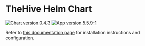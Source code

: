 # TheHive Helm Chart

[![Chart version 0.4.3](https://img.shields.io/badge/Chart_version-0.4.3-blue.svg?logo=helm)](https://github.com/StrangeBeeCorp/helm-charts/releases/tag/thehive-0.4.3) [![App version 5.5.9-1](https://img.shields.io/badge/App_version-5.5.9--1-blue)](https://docs.strangebee.com/thehive/release-notes/release-notes-5.5/)

Refer to [this documentation page](https://docs.strangebee.com/thehive/installation/kubernetes/) for installation instructions and configuration.
